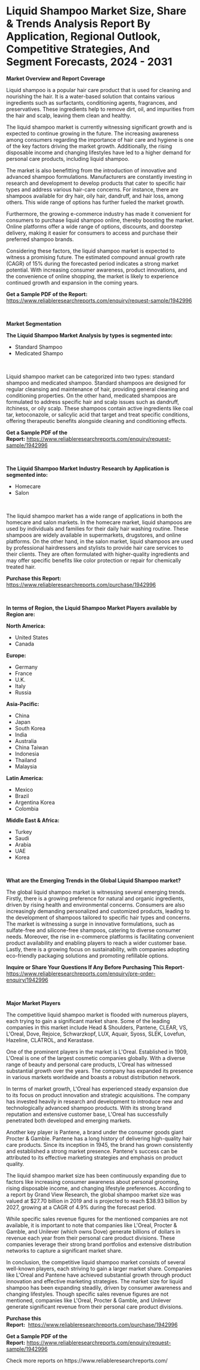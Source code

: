 <p><h1>Liquid Shampoo Market Size, Share & Trends Analysis Report By Application, Regional Outlook, Competitive Strategies, And Segment Forecasts, 2024 - 2031</h1></p><p><strong>Market Overview and Report Coverage</strong></p>
<p><p>Liquid shampoo is a popular hair care product that is used for cleaning and nourishing the hair. It is a water-based solution that contains various ingredients such as surfactants, conditioning agents, fragrances, and preservatives. These ingredients help to remove dirt, oil, and impurities from the hair and scalp, leaving them clean and healthy.</p><p>The liquid shampoo market is currently witnessing significant growth and is expected to continue growing in the future. The increasing awareness among consumers regarding the importance of hair care and hygiene is one of the key factors driving the market growth. Additionally, the rising disposable income and changing lifestyles have led to a higher demand for personal care products, including liquid shampoo.</p><p>The market is also benefitting from the introduction of innovative and advanced shampoo formulations. Manufacturers are constantly investing in research and development to develop products that cater to specific hair types and address various hair-care concerns. For instance, there are shampoos available for dry hair, oily hair, dandruff, and hair loss, among others. This wide range of options has further fueled the market growth.</p><p>Furthermore, the growing e-commerce industry has made it convenient for consumers to purchase liquid shampoo online, thereby boosting the market. Online platforms offer a wide range of options, discounts, and doorstep delivery, making it easier for consumers to access and purchase their preferred shampoo brands.</p><p>Considering these factors, the liquid shampoo market is expected to witness a promising future. The estimated compound annual growth rate (CAGR) of 15% during the forecasted period indicates a strong market potential. With increasing consumer awareness, product innovations, and the convenience of online shopping, the market is likely to experience continued growth and expansion in the coming years.</p></p>
<p><strong>Get a Sample PDF of the Report:</strong> <a href="https://www.reliableresearchreports.com/enquiry/request-sample/1942996">https://www.reliableresearchreports.com/enquiry/request-sample/1942996</a></p>
<p>&nbsp;</p>
<p><strong>Market Segmentation</strong></p>
<p><strong>The Liquid Shampoo Market Analysis by types is segmented into:</strong></p>
<p><ul><li>Standard Shampoo</li><li>Medicated Shampo</li></ul></p>
<p>&nbsp;</p>
<p><p>Liquid shampoo market can be categorized into two types: standard shampoo and medicated shampoo. Standard shampoos are designed for regular cleansing and maintenance of hair, providing general cleaning and conditioning properties. On the other hand, medicated shampoos are formulated to address specific hair and scalp issues such as dandruff, itchiness, or oily scalp. These shampoos contain active ingredients like coal tar, ketoconazole, or salicylic acid that target and treat specific conditions, offering therapeutic benefits alongside cleaning and conditioning effects.</p></p>
<p><strong>Get a Sample PDF of the Report:</strong>&nbsp;<a href="https://www.reliableresearchreports.com/enquiry/request-sample/1942996">https://www.reliableresearchreports.com/enquiry/request-sample/1942996</a></p>
<p>&nbsp;</p>
<p><strong>The Liquid Shampoo Market Industry Research by Application is segmented into:</strong></p>
<p><ul><li>Homecare</li><li>Salon</li></ul></p>
<p>&nbsp;</p>
<p><p>The liquid shampoo market has a wide range of applications in both the homecare and salon markets. In the homecare market, liquid shampoos are used by individuals and families for their daily hair washing routine. These shampoos are widely available in supermarkets, drugstores, and online platforms. On the other hand, in the salon market, liquid shampoos are used by professional hairdressers and stylists to provide hair care services to their clients. They are often formulated with higher-quality ingredients and may offer specific benefits like color protection or repair for chemically treated hair.</p></p>
<p><strong>Purchase this Report:</strong>&nbsp; <a href="https://www.reliableresearchreports.com/purchase/1942996">https://www.reliableresearchreports.com/purchase/1942996</a></p>
<p>&nbsp;</p>
<p><strong>In terms of Region, the Liquid Shampoo Market Players available by Region are:</strong></p>
<p>
    <p> <strong> North America: </strong>
        <ul>
            <li>United States</li>
            <li>Canada</li>
        </ul>
        </p> 
    <p> <strong> Europe: </strong>
        <ul>
            <li>Germany</li>
            <li>France</li>
            <li>U.K.</li>
            <li>Italy</li>
            <li>Russia</li>
        </ul>
        </p> 
    <p> <strong> Asia-Pacific: </strong>
        <ul>
            <li>China</li>
            <li>Japan</li>
            <li>South Korea</li>
            <li>India</li>
            <li>Australia</li>
            <li>China Taiwan</li>
            <li>Indonesia</li>
            <li>Thailand</li>
            <li>Malaysia</li>
        </ul>
        </p> 
    <p> <strong> Latin America: </strong>
        <ul>
            <li>Mexico</li>
            <li>Brazil</li>
            <li>Argentina Korea</li>
            <li>Colombia</li>
        </ul>
        </p> 
    <p> <strong> Middle East & Africa: </strong>
        <ul>
            <li>Turkey</li>
            <li>Saudi</li>
            <li>Arabia</li>
            <li>UAE</li>
            <li>Korea</li>
        </ul>
    </p>
    </p>
<p>&nbsp;</p>
<p><strong>What are the Emerging Trends in the Global Liquid Shampoo market?</strong></p>
<p><p>The global liquid shampoo market is witnessing several emerging trends. Firstly, there is a growing preference for natural and organic ingredients, driven by rising health and environmental concerns. Consumers are also increasingly demanding personalized and customized products, leading to the development of shampoos tailored to specific hair types and concerns. The market is witnessing a surge in innovative formulations, such as sulfate-free and silicone-free shampoos, catering to diverse consumer needs. Moreover, the rise in e-commerce platforms is facilitating convenient product availability and enabling players to reach a wider customer base. Lastly, there is a growing focus on sustainability, with companies adopting eco-friendly packaging solutions and promoting refillable options.</p></p>
<p><strong>Inquire or Share Your Questions If Any Before Purchasing This Report</strong>- <a href="https://www.reliableresearchreports.com/enquiry/pre-order-enquiry/1942996">https://www.reliableresearchreports.com/enquiry/pre-order-enquiry/1942996</a></p>
<p>&nbsp;</p>
<p><strong>Major Market Players</strong></p>
<p><p>The competitive liquid shampoo market is flooded with numerous players, each trying to gain a significant market share. Some of the leading companies in this market include Head & Shoulders, Pantene, CLEAR, VS, L'Oreal, Dove, Rejoice, Schwarzkopf, LUX, Aquair, Syoss, SLEK, Lovefun, Hazeline, CLATROL, and Kerastase.</p><p>One of the prominent players in the market is L'Oreal. Established in 1909, L'Oreal is one of the largest cosmetic companies globally. With a diverse range of beauty and personal care products, L'Oreal has witnessed substantial growth over the years. The company has expanded its presence in various markets worldwide and boasts a robust distribution network.</p><p>In terms of market growth, L'Oreal has experienced steady expansion due to its focus on product innovation and strategic acquisitions. The company has invested heavily in research and development to introduce new and technologically advanced shampoo products. With its strong brand reputation and extensive customer base, L'Oreal has successfully penetrated both developed and emerging markets.</p><p>Another key player is Pantene, a brand under the consumer goods giant Procter & Gamble. Pantene has a long history of delivering high-quality hair care products. Since its inception in 1945, the brand has grown consistently and established a strong market presence. Pantene's success can be attributed to its effective marketing strategies and emphasis on product quality.</p><p>The liquid shampoo market size has been continuously expanding due to factors like increasing consumer awareness about personal grooming, rising disposable income, and changing lifestyle preferences. According to a report by Grand View Research, the global shampoo market size was valued at $27.70 billion in 2019 and is projected to reach $38.93 billion by 2027, growing at a CAGR of 4.9% during the forecast period.</p><p>While specific sales revenue figures for the mentioned companies are not available, it is important to note that companies like L'Oreal, Procter & Gamble, and Unilever (which owns Dove) generate billions of dollars in revenue each year from their personal care product divisions. These companies leverage their strong brand portfolios and extensive distribution networks to capture a significant market share.</p><p>In conclusion, the competitive liquid shampoo market consists of several well-known players, each striving to gain a larger market share. Companies like L'Oreal and Pantene have achieved substantial growth through product innovation and effective marketing strategies. The market size for liquid shampoo has been expanding steadily, driven by consumer awareness and changing lifestyles. Though specific sales revenue figures are not mentioned, companies like L'Oreal, Procter & Gamble, and Unilever generate significant revenue from their personal care product divisions.</p></p>
<p><strong>Purchase this Report:</strong>&nbsp;&nbsp;<a href="https://www.reliableresearchreports.com/purchase/1942996">https://www.reliableresearchreports.com/purchase/1942996</a></p>
<p></p>
<p><strong>Get a Sample PDF of the Report:</strong>&nbsp;<a href="https://www.reliableresearchreports.com/enquiry/request-sample/1942996">https://www.reliableresearchreports.com/enquiry/request-sample/1942996</a></p>
<p>Check more reports on https://www.reliableresearchreports.com/</p>